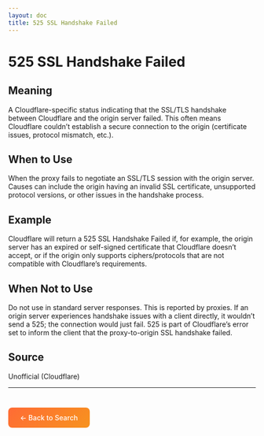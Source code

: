 ```yaml
---
layout: doc
title: 525 SSL Handshake Failed
---
```


# 525 SSL Handshake Failed

## Meaning

A Cloudflare-specific status indicating that the SSL/TLS handshake between Cloudflare and the origin server failed. This often means Cloudflare couldn’t establish a secure connection to the origin (certificate issues, protocol mismatch, etc.).

## When to Use

When the proxy fails to negotiate an SSL/TLS session with the origin server. Causes can include the origin having an invalid SSL certificate, unsupported protocol versions, or other issues in the handshake process.

## Example

Cloudflare will return a 525 SSL Handshake Failed if, for example, the origin server has an expired or self-signed certificate that Cloudflare doesn’t accept, or if the origin only supports ciphers/protocols that are not compatible with Cloudflare’s requirements.

## When Not to Use

Do not use in standard server responses. This is reported by proxies. If an origin server experiences handshake issues with a client directly, it wouldn’t send a 525; the connection would just fail. 525 is part of Cloudflare’s error set to inform the client that the proxy-to-origin SSL handshake failed.

## Source

Unofficial (Cloudflare)

---

<div style="margin-top: 40px;">
  <a href="/" style="display: inline-block; padding: 12px 24px; background: linear-gradient(135deg, #ff6b35, #f7931e); color: white; text-decoration: none; border-radius: 8px; font-weight: 500;">← Back to Search</a>
</div>
